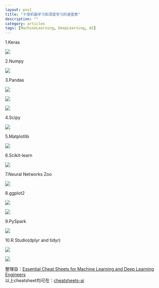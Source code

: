 ```yaml
---
layout: post
title: "十张机器学习和深度学习的速查表"
description: ""
category: articles
tags: [MachineLearning, DeepLearning, AI]
---
```


1.Keras

![](/images/keras-1.jpeg)

2.Numpy

![](/images/numpy-1.png)

3.Pandas

![](/images/pandas-1.jpeg)

![](/images/pandas-2.jpeg)

![](/images/pandas-3.png)

4.Scipy

![](/images/scipy-1.png)

5.Matplotlib

![](/images/matplotlib-1.png)

6.Scikit-learn

![](/images/scikitlearn-1.png)

7.Neural Networks Zoo

![](/images/neuralnet-1.png)

8.ggplot2

![](/images/ggplot2-1.jpeg)

![](/images/ggplot2-2.jpeg)

9.PySpark

![](/images/pyspark-1.jpeg)

10.R Studio(dplyr and tidyr)

![](/images/rstudio-1.jpeg)

![](/images/rstaudio-2.jpeg)

整理自：[Essential Cheat Sheets for Machine Learning and Deep Learning Engineers](https://startupsventurecapital.com/essential-cheat-sheets-for-machine-learning-and-deep-learning-researchers-efb6a8ebd2e5)  
以上cheatsheet均可在：[cheatsheets-ai](https://github.com/kailashahirwar/cheatsheets-ai)
